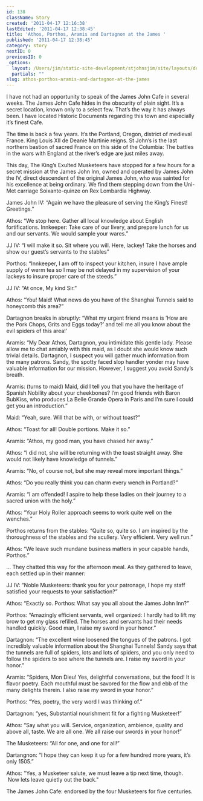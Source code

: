 ```yaml
---
id: 138
className: Story
created: '2011-04-17 12:16:38'
lastEdited: '2011-04-17 12:38:45'
title: 'Athos, Porthos, Aramis and Dartagnon at the James '
published: '2011-04-17 12:38:45'
category: story
nextID: 0
previousID: 0
_options:
  layout: /Users/jim/static-site-development/stjohnsjim/site/layouts/default.static.ttml
  partials: ""
slug: athos-porthos-aramis-and-dartagnon-at-the-james
---
```

<p>I have not had an opportunity to speak of the James John Cafe in several weeks.  The James John Cafe hides in the obscurity of plain sight.  It&rsquo;s a secret location, known only to a select few.  That&rsquo;s the way it has always been.  I have located Historic Documents regarding this town and especially it&rsquo;s finest Cafe.</p>
<p>The time is back a few years.  It&rsquo;s the Portland, Oregon, district of medieval France.  King Louis XII de Deanie Martinie reigns.  St John&rsquo;s is the last northern bastion of sacred France on this side of the Columbia:  The battles in the wars with England at the river&rsquo;s edge are just miles away.</p>
<p>This day, The King&rsquo;s Exulted Musketeers have stopped for a few hours for a secret mission at the James John Inn, owned and operated by James John the IV, direct descendent of the original James John, who was sainted for his excellence at being ordinary.  We find them stepping down from the Uni-Met carriage Soixante-quinze on Rex Lombardia Highway.</p>
<p>James John IV: &ldquo;Again we have the pleasure of serving the King&rsquo;s Finest! Greetings.&rdquo;</p>
<p>Athos: &ldquo;We stop here.  Gather all local knowledge about English fortifications.  Innkeeper: Take care of our livery, and prepare lunch for us and our servants.  We would sample your wares.&rdquo;</p>
<p>JJ IV: &ldquo;I will make it so.  Sit where you will. Here, lackey!  Take the horses and show our guest&rsquo;s servants to the stables&rdquo;</p>
<p>Porthos: &ldquo;Innkeeper, I am off to inspect your kitchen, insure I have ample supply of  werm tea so I may be not delayed in my supervision of your lackeys to insure proper care of the steeds.&rdquo;</p>
<p>JJ IV: &ldquo;At once, My kind Sir.&rdquo;</p>
<p>Athos: &ldquo;You! Maid! What news do you have of the Shanghai Tunnels said to honeycomb this area?&rdquo;</p>
<p>Dartagnon breaks in abruptly: &ldquo;What my urgent friend means is &lsquo;How are the Pork Chops, Grits and Eggs today?&rsquo; and tell me all you know about the evil spiders of this area!&rsquo;</p>
<p>Aramis: &ldquo;My Dear Athos, Dartagnon, you intimidate this gentle lady. Please allow me to chat amiably with this maid, as I doubt she would know such trivial details.  Dartagnon, I suspect you will gather much information from the many patrons.  Sandy, the spotty faced slop handler  yonder may have valuable information for our mission.  However, I suggest you avoid Sandy&rsquo;s breath.</p>
<p>Aramis: (turns to maid)  Maid, did I tell you that you have the heritage of Spanish Nobility about your cheekbones?  I&rsquo;m good friends with Baron BubKiss, who produces La Belle Grande Opera in Paris and I&rsquo;m sure I could get you an introduction.&rdquo;</p>
<p>Maid: &ldquo;Yeah, sure.  Will that be with, or without toast?&rdquo;</p>
<p>Athos:  &ldquo;Toast for all!  Double portions.  Make it so.&rdquo;</p>
<p>Aramis: &ldquo;Athos, my good man, you have chased her away.&rdquo;</p>
<p>Athos: &ldquo;I did not, she will be returning with the toast straight away.  She would not likely have knowledge of tunnels.&rdquo;</p>
<p>Aramis: &ldquo;No, of course not, but she may reveal more important things.&rdquo;</p>
<p>Athos: &ldquo;Do you really think you can charm every wench in Portland?&rdquo;</p>
<p>Aramis: &ldquo;I am offended!  I aspire to help these ladies on their journey to a sacred union with the holy.&rdquo;</p>
<p>Athos: &ldquo;Your Holy Roller approach seems to work quite well on the wenches.&rdquo;</p>
<p>Porthos returns from the stables: &ldquo;Quite so, quite so.  I am inspired by the thoroughness of the stables and the scullery.  Very efficient.  Very well run.&rdquo;</p>
<p>Athos: &ldquo;We leave such mundane business matters in your capable hands, Porthos.&rdquo;</p>
<p>&hellip;   They chatted this way for the afternoon meal.  As they gathered to leave, each settled up in their manner:</p>
<p>JJ IV: &ldquo;Noble Musketeers: thank you for your patronage, I hope my staff satisfied your requests to your satisfaction?&rdquo;</p>
<p>Athos: &ldquo;Exactly so.  Porthos: What say you all about the James John Inn?&rdquo;</p>
<p>Porthos: &ldquo;Amazingly efficient servants, well organized:  I hardly had to lift my brow to get my glass refilled.  The horses and servants had their needs handled quickly.   Good man, I raise my sword in your honor.&rdquo;</p>
<p>Dartagnon: &ldquo;The excellent wine loosened the tongues of the patrons.  I got incredibly valuable information about the Shanghai Tunnels! Sandy says that the tunnels are full of spiders, lots and lots of spiders, and you only need to follow the spiders to see where the tunnels are. I raise my sword in your honor.&rdquo;</p>
<p>Aramis: &ldquo;Spiders, Mon Dieu!  Yes, delightful conversations, but the food! It is flavor poetry.  Each mouthful must be savored for the flow and ebb of the many delights therein. I also raise my sword in your honor.&rdquo;</p>
<p>Porthos: &ldquo;Yes, poetry, the very word I was thinking of.&rdquo;</p>
<p>Dartagnon: &ldquo;yes, Substantial nourishment fit for a fighting Musketeer!&rdquo;</p>
<p>Athos: &ldquo;Say what you will.  Service, organization, ambience, quality and above all, taste.  We are all one. We all raise our swords in your honor!&rdquo;</p>
<p>The Musketeers: &ldquo;All for one, and one for all!&rdquo;</p>
<p>Dartangnon: &ldquo;I hope they can keep it up for a few hundred more years, it&rsquo;s only 1505.&rdquo;</p>
<p>Athos: &quot;Yes, a Musketeer salute, we must leave a tip next time, though. &nbsp;Now lets leave quietly out the back.&quot;</p>
<p>The James John Cafe: endorsed by the four Musketeers for five centuries.</p>